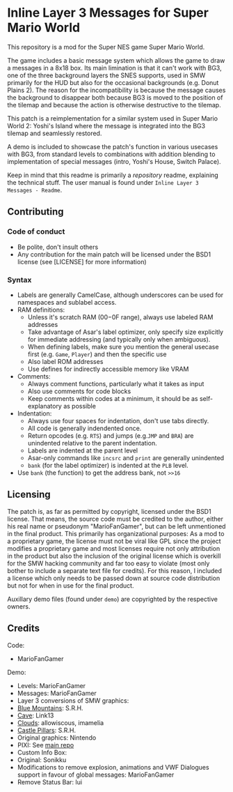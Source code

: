 # Inline Layer 3 Messages for Super Mario World

This repository is a mod for the Super NES game Super Mario World.

The game includes a basic message system which allows the game to draw a messages in a 8x18 box.
Its main limination is that it can't work with BG3, one of the three background layers the SNES
supports, used in SMW primarily for the HUD but also for the occasional backgrounds (e.g.
Donut Plains 2).
The reason for the incompatibility is because the message causes the background to disappear
both because BG3 is moved to the position of the tilemap and because the action is otherwise
destructive to the tilemap.

This patch is a reimplementation for a similar system used in Super Mario World 2: Yoshi's Island
where the message is integrated into the BG3 tilemap and seamlessly restored.

A demo is included to showcase the patch's function in various usecases with BG3, from standard
levels to combinations with addition blending to implementation of special messages (intro,
Yoshi's House, Switch Palace).

Keep in mind that this readme is primarily a *repository* readme, explaining the technical stuff.
The user manual is found under `Inline Layer 3 Messages - Readme`.


## Contributing

### Code of conduct
- Be polite, don't insult others
- Any contribution for the main patch will be licensed under the BSD1 license (see [LICENSE] for more information)

### Syntax
- Labels are generally CamelCase, although underscores can be used for namespaces and sublabel access.
- RAM definitions:
  - Unless it's scratch RAM ($00-$0F range), always use labeled RAM addresses
  - Take advantage of Asar's label optimizer, only specify size explicitly for immediate addressing (and typically only when ambiguous).
  - When defining labels, make sure you mention the general usecase first (e.g. `Game`, `Player`) and then the specific use
  - Also label ROM addresses
  - Use defines for indirectly accessible memory like VRAM
- Comments:
  - Always comment functions, particularly what it takes as input
  - Also use comments for code blocks
  - Keep comments within codes at a minimum, it should be as self-explanatory as possible
- Indentation:
  - Always use four spaces for indentation, don't use tabs directly.
  - All code is generally indendented once.
  - Return opcodes (e.g. `RTS`) and jumps (e.g.`JMP` and `BRA`) are unindented relative to the parent indentation.
  - Labels are indented at the parent level
  - Asar-only commands like `incsrc` and `print` are generally unindented
  - `bank` (for the label optimizer) is indented at the `PLB` level.
- Use `bank` (the function) to get the address bank, not `>>16`

## Licensing

The patch is, as far as permitted by copyright, licensed under the BSD1 license.
That means, the source code must be credited to the author, either his real name or pseudonym
"MarioFanGamer", but can be left unmentioned in the final product.
This primarily has organizational purposes: As a mod to a proprietary game, the license must not
be viral like GPL since the project modifies a proprietary game and most licenses require not
only attribution in the product but also the inclusion of the original license which is overkill
for the SMW hacking community and far too easy to violate (most only bother to include a
separate text file for credits).
For this reason, I included a license which only needs to be passed down at source code
distribution but not for when in use for the final product.

Auxillary demo files (found under `demo`) are copyrighted by the respective owners.

## Credits

Code:
- MarioFanGamer

Demo:
- Levels: MarioFanGamer
- Messages: MarioFanGamer
- Layer 3 conversions of SMW graphics:
 - [Blue Mountains](https://www.smwcentral.net/?p=section&a=details&id=13031): S.R.H.
 - [Cave](https://www.smwcentral.net/?p=section&a=details&id=13197): Link13
 - [Clouds](https://www.smwcentral.net/?p=section&a=details&id=2544): allowiscous, imamelia
 - [Castle Pillars](https://www.smwcentral.net/?p=section&a=details&id=13029): S.R.H.
 - Original graphics: Nintendo
- PIXI: See [main repo](https://github.com/JackTheSpades/SpriteToolSuperDelux)
- Custom Info Box:
 - Original: Sonikku
 - Modifications to remove explosion, animations and VWF Dialogues support in favour of global messages: MarioFanGamer
- Remove Status Bar: lui
